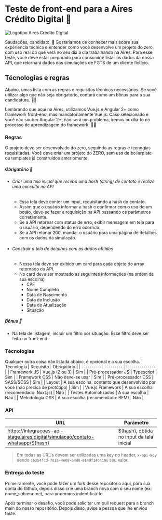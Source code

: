 # Teste de front-end para a Aires Crédito Digital 💸

![Logotipo Aires Crédito Digital](https://www.aires.digital/_nuxt/img/aires-logo-blue.031b66e.svg)

Saudações, candidato. 🖖
Gostariamos de conhecer mais sobre sua expêriencia técnica e entender como você desenvolve um projeto do zero, com uso real do que verá no seu dia a dia trabalhando na Aires. Para esse teste, você deve estar preparado para consumir e listar os dados da nossa API, que retornará dados das simulações de FGTS de um cliente fictício.

## Técnologias e regras
 
 Abaixo, umas lista com as regras e requisitos técnicos necessários.
 Se você utilizar algo que não seja obrigatório, contará como um bônus para a sua candidatura. 👏👏
 
 Lembrando que aqui na Aires, utilizamos Vue.js e Angular 2+ como framework front-end, mas mandatoriamente Vue.js. Caso selecionado e você não souber Angular 2+, não será um problema, iremos auxiliá-lo no processo de aprendizagem do framework. 🤝🤓

### Regras
O projeto deve ser desenvolvido do zero, seguindo as regras e tecnogias requisitadas. Você deve criar um projeto do ZERO, sem uso de boilerplate ou templates já construidos anteriomente.
 
##### Obrigatório  💪
   - ###### Criar uma tela inicial que receba uma hash (string) de contato e realize uma consulta na API
     - Essa tela deve conter um input, requisitando  a hash do contato.
     - Assim que o usuário informar a hash e confirmar com o uso de um botão, deve-se fazer a requisição na API passando os parâmetros corretamente.
     - Se a API retornar com status de erro, exibir mensagem em tela para o usuário, dependendo do erro ocorrido.
     - Se a API retonar 200, mandar o usuário para uma página de detalhes com os dados da simulação.
   - ###### Construir a tela de detalhes com os dados obtidos
  
     - Nessa tela deve ser exibido um card para cada objeto do array retornado da API.
     - No card deve ser mostrado as seguintes informações (na ordem da sua escolha)
       - CPF
       - Nome Completo
       - Data de Nascimento
       - Data de Inclusão
       - Data de Atualização
       - Situação

##### Bônus 👀

- Na tela de listagem, incluir um filtro por situação. Esse filtro deve ser feito no front-end.

### Técnologias
Qualquer outra coisa não listada abaixo, é opcional e a sua escolha.
| Técnologia | Requisito |  Obrigatório |
| ---------- | --------- |  --------------- |
| Framework JS | Vue.js (2 ou 3) | Sim |
| Pré-processador JS | Typescript | Sim |
| Framework CSS | Não deve-se usar | Sim |
| Pré-processador CSS | SASS/SCSS | Sim |
| Layout | A sua escolha, contanto que desenvolvido por você (não precisa de protótipo) | Sim |
| Vue.js Framework | A sua escolha (recomendado: Nuxt.js) | Não |
| Testes Automatizados | A sua escolha | Não |
| Metodologia CSS | A sua escolha (recomendado: BEM) | Não |

### API

| URL | Parâmetro |
| ---------- | --------- |
| https://integracoes-api-stage.aires.digital/simulacao/contato-whatsapp/${hash} | ${hash}, obtida no input da tela inicial | 
> Em todas as URL's devem ser utilizadas uma key no header, `x-api-key` sendo `c6354fcd-781a-4e09-a4d8-a14df1404196` seu valor.

### Entrega do teste
Primeiramente, você pode fazer um fork desse repositório aqui, para sua conta do Github, depois disso crie uma branch nova com o seu nome (ex: nome_sobrenome), para podermos indentificá-lo.

Após terminar o desafio, você pode solicitar um pull request para a branch main do nosso repositório.
Depois disso, avise a pessoa que lhe enviou teste.


